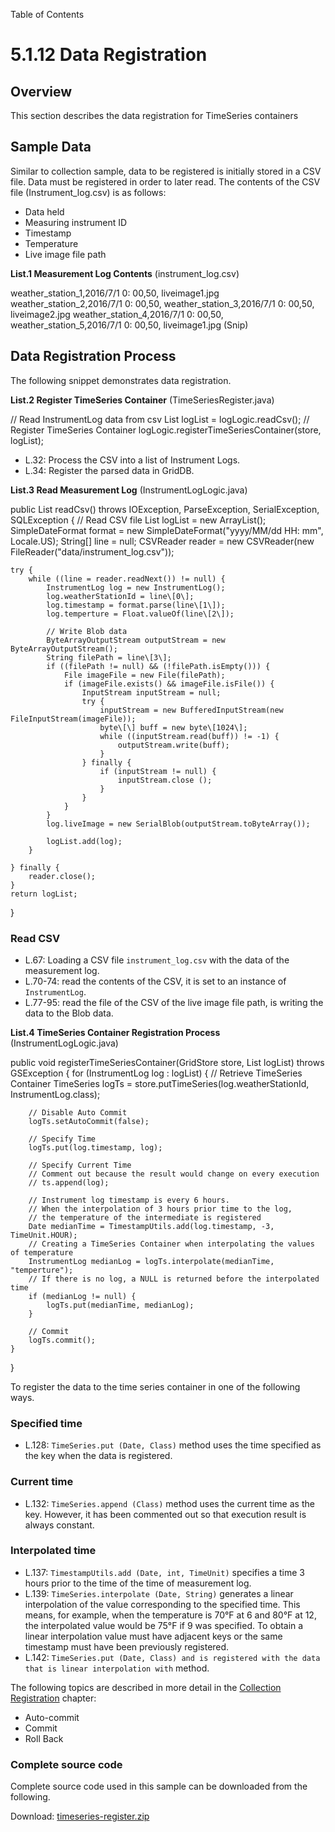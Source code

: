 Table of Contents

5.1.12 Data Registration
========================

Overview
--------

This section describes the data registration for TimeSeries containers

  

Sample Data
-----------

Similar to collection sample, data to be registered is initially stored in a CSV file. Data must be registered in order to later read. The contents of the CSV file (Instrument_log.csv) is as follows:

*   Data held
*   Measuring instrument ID
*   Timestamp
*   Temperature
*   Live image file path

  
**List.1 Measurement Log Contents** (instrument_log.csv)

weather\_station\_1,2016/7/1 0: 00,50, liveimage1.jpg
weather\_station\_2,2016/7/1 0: 00,50,
weather\_station\_3,2016/7/1 0: 00,50, liveimage2.jpg
weather\_station\_4,2016/7/1 0: 00,50,
weather\_station\_5,2016/7/1 0: 00,50, liveimage1.jpg
(Snip)

Data Registration Process
-------------------------

The following snippet demonstrates data registration.

**List.2 Register TimeSeries Container** (TimeSeriesRegister.java)

// Read InstrumentLog data from csv
List<InstrumentLog> logList = logLogic.readCsv();
// Register TimeSeries Container
logLogic.registerTimeSeriesContainer(store, logList);

*   L.32: Process the CSV into a list of Instrument Logs.
*   L.34: Register the parsed data in GridDB.

  
**List.3 Read Measurement Log** (InstrumentLogLogic.java)

public List<InstrumentLog> readCsv()
    throws IOException, ParseException, SerialException, SQLException {
    // Read CSV file
    List<InstrumentLog> logList = new ArrayList<InstrumentLog>();
    SimpleDateFormat format = new SimpleDateFormat("yyyy/MM/dd HH: mm", Locale.US);
    String\[\] line = null;
    CSVReader reader = new CSVReader(new FileReader("data/instrument_log.csv"));

    try {
        while ((line = reader.readNext()) != null) {
            InstrumentLog log = new InstrumentLog();
            log.weatherStationId = line\[0\];
            log.timestamp = format.parse(line\[1\]);
            log.temperture = Float.valueOf(line\[2\]);
    
            // Write Blob data
            ByteArrayOutputStream outputStream = new ByteArrayOutputStream();
            String filePath = line\[3\];
            if ((filePath != null) && (!filePath.isEmpty())) {
                File imageFile = new File(filePath);
                if (imageFile.exists() && imageFile.isFile()) {
                    InputStream inputStream = null;
                    try {
                        inputStream = new BufferedInputStream(new FileInputStream(imageFile));
                        byte\[\] buff = new byte\[1024\];
                        while ((inputStream.read(buff)) != -1) {
                            outputStream.write(buff);
                        }
                    } finally {
                        if (inputStream != null) {
                            inputStream.close ();
                        }
                    }
                }
            }
            log.liveImage = new SerialBlob(outputStream.toByteArray());
    
            logList.add(log);
        }

    } finally {
        reader.close();
    }
    return logList;
}

### Read CSV

*   L.67: Loading a CSV file `instrument_log.csv` with the data of the measurement log.
*   L.70-74: read the contents of the CSV, it is set to an instance of `InstrumentLog`.
*   L.77-95: read the file of the CSV of the live image file path, is writing the data to the Blob data.

  
**List.4 TimeSeries Container Registration Process** (InstrumentLogLogic.java)

public void registerTimeSeriesContainer(GridStore store, List<InstrumentLog> logList)
        throws GSException {
    for (InstrumentLog log : logList) {
        // Retrieve TimeSeries Container
        TimeSeries<InstrumentLog> logTs =
                store.putTimeSeries(log.weatherStationId, InstrumentLog.class);

        // Disable Auto Commit
        logTs.setAutoCommit(false);

        // Specify Time
        logTs.put(log.timestamp, log);

        // Specify Current Time
        // Comment out because the result would change on every execution
        // ts.append(log);

        // Instrument log timestamp is every 6 hours.
        // When the interpolation of 3 hours prior time to the log,
        // the temperature of the intermediate is registered
        Date medianTime = TimestampUtils.add(log.timestamp, -3, TimeUnit.HOUR);
        // Creating a TimeSeries Container when interpolating the values of temperature
        InstrumentLog medianLog = logTs.interpolate(medianTime, "temperture");
        // If there is no log, a NULL is returned before the interpolated time
        if (medianLog != null) {
            logTs.put(medianTime, medianLog);
        }

        // Commit
        logTs.commit();
    }
}

To register the data to the time series container in one of the following ways.

### Specified time

*   L.128: `TimeSeries.put (Date, Class)` method uses the time specified as the key when the data is registered.

### Current time

*   L.132: `TimeSeries.append (Class)` method uses the current time as the key. However, it has been commented out so that execution result is always constant.

### Interpolated time

*   L.137: `TimestampUtils.add (Date, int, TimeUnit)` specifies a time 3 hours prior to the time of the time of measurement log.
*   L.139: `TimeSeries.interpolate (Date, String)` generates a linear interpolation of the value corresponding to the specified time. This means, for example, when the temperature is 70°F at 6 and 80°F at 12, the interpolated value would be 75°F if 9 was specified. To obtain a linear interpolation value must have adjacent keys or the same timestamp must have been previously registered.
*   L.142: `TimeSeries.put (Date, Class) and is registered with the data that is linear interpolation with` method.

  

The following topics are described in more detail in the [Collection Registration](5-1-8_collection-register.php) chapter:

*   Auto-commit
*   Commit
*   Roll Back

  

### Complete source code

Complete source code used in this sample can be downloaded from the following.

Download: [timeseries-register.zip](img/timeseries-register.zip)
